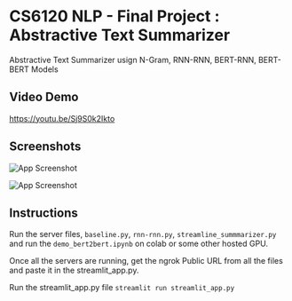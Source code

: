 
# CS6120 NLP - Final Project : Abstractive Text Summarizer

Abstractive Text Summarizer usign N-Gram, RNN-RNN, BERT-RNN, BERT-BERT Models

## Video Demo

https://youtu.be/Sj9S0k2Ikto


## Screenshots

![App Screenshot](https://i.imgur.com/yvDG4WK.png)

![App Screenshot](https://i.imgur.com/WzcKKpP.png)


## Instructions

Run the server files, ``` baseline.py ```, ```rnn-rnn.py```, ```streamline_summmarizer.py``` and run the ```demo_bert2bert.ipynb``` on colab or some other hosted GPU.

Once all the servers are running, get the ngrok Public URL from all the files and paste it in the streamlit_app.py.

Run the streamlit_app.py file
``` streamlit run streamlit_app.py ```


